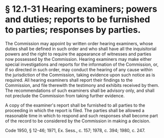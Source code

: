 # § 12.1-31 Hearing examiners; powers and duties; reports to be furnished to parties; responses by parties.

<p>The Commission may appoint by written order hearing examiners, whose duties shall be defined in such order and who shall have all the inquisitorial powers and the right to require the appearance of witnesses and parties now possessed by the Commission. Hearing examiners may make either special investigations and reports for the information of the Commission, or, if so directed in such order, may conduct the hearing of any cause within the jurisdiction of the Commission, taking evidence upon such notice as is required. All hearing examiners shall report their findings to the Commission, and file therewith the testimony and exhibits received by them. The recommendations of such examiners shall be advisory only, and shall not preclude the Commission from taking further evidence.</p><p>A copy of the examiner's report shall be furnished to all parties to the proceeding in which the report is filed. The parties shall be allowed a reasonable time in which to respond and such responses shall become part of the record to be considered by the Commission in making a decision.</p><p>Code 1950, § 12-46; 1971, Ex. Sess., c. 157; 1978, c. 394; 1980, c. 247.</p>